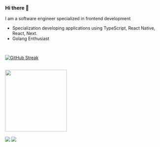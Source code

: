 ### Hi there 👋 

I am a software engineer specialized in frontend development

-  Specialization developing applications using TypeScript, React Native, React, Next.
-  Golang Enthusiast

</br>

[![GitHub Streak](https://streak-stats.demolab.com?user=enzoodev&theme=blood-dark&hide_border=true&card_width=500&fire=EB5454&dates=EBC4C4)](https://git.io/streak-stats)

</br>

<div width="100%">
  <img height="200em" src="https://github-readme-stats.vercel.app/api/top-langs/?username=enzoodev&layout=compact&langs_count=7&theme=github_dark"/>
</div>

</br>

<div> 
    <a href="https://www.linkedin.com/in/enzo-developer/" target="_blank"><img src="https://img.shields.io/badge/-LinkedIn-%230077B5?style=for-the-badge&logo=linkedin&logoColor=white" target="_blank"></a> 
    <a href = "mailto:enzodm.dev@gmail.com"><img src="https://img.shields.io/badge/-Gmail-%23333?style=for-the-badge&logo=gmail&logoColor=white" target="_blank"></a>
</div>  
